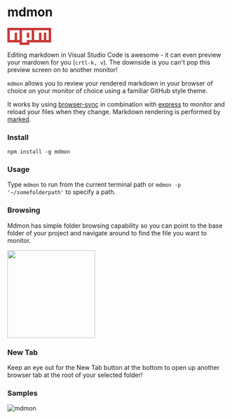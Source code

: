 # mdmon

<a href="https://www.npmjs.com/package/mdmon">
    <svg width="100" viewBox="0 0 18 7">
	    <path fill="#CB3837" d="M0,0v6h5v1h4v-1h9v-6"></path>
	    <path fill="#FFF" d="M1,1v4h2v-3h1v3h1v-4h1v5h2v-4h1v2h-1v1h2v-4h1v4h2v-3h1v3h1v-3h1v3h1v-4"></path>
    </svg>
</a>

Editing markdown in Visual Studio Code is awesome - it can even preview your mardown for you (`crtl-k, v`). The downside is you can't pop this preview screen on to another monitor!

`mdmon` allows you to review your rendered markdown in your browser of choice on your monitor of choice using a familiar GitHub style theme.  

It works by using [browser-sync](https://www.npmjs.com/package/browser-sync) in combination with [express](https://www.npmjs.com/package/express) to monitor and reload your files when they change. Markdown rendering is performed by [marked](https://www.npmjs.com/package/marked). 

### Install

```
npm install -g mdmon
```

### Usage
Type `mdmon` to run from the current terminal path or `mdmon -p '~/somefolderpath'` to specify a path.  

### Browsing

Mdmon has simple folder browsing capability so you can point to the base folder of your project and navigate around to find the file you want to monitor. 

<img width="200" src="https://user-images.githubusercontent.com/5225782/36624457-aacd2ee8-1963-11e8-8a8e-1841508b1d36.PNG"/>

### New Tab

Keep an eye out for the New Tab button at the bottom to open up another browser tab at the root of your selected folder!

### Samples


![mdmon](https://user-images.githubusercontent.com/5225782/36623877-38635068-195d-11e8-8269-f7a01c564a25.gif)

